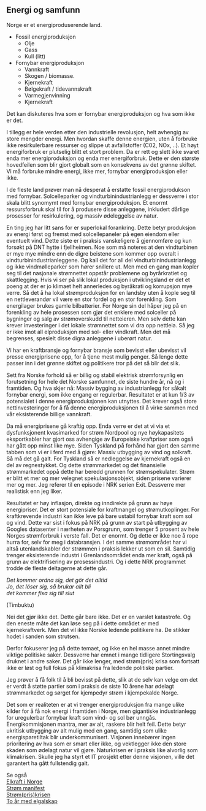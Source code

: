 ## Energi og samfunn

Norge er et energiproduserende land. 
- Fossil energiproduksjon
  - Olje
  - Gass
  - Kull (litt)
- Fornybar energiproduksjon
  - Vannkraft
  - Skogen / biomasse.
  - Kjernekraft
  - Bølgekraft / tidevannskraft
  - Varmegjenvinning
  - Kjernekraft

Det kan diskuteres hva som er fornybar energiproduksjon og hva som ikke er det.

I tillegg er hele verden etter den industrielle revolusjon, helt avhengig av store mengder energi. Men hvordan skaffe
denne energien, uten å forbruke ikke resirkulerbare ressurser og slippe ut avfallstoffer (C02, NOx, ..).
Et høyt energiforbruk er plutselig blitt et stort problem. Da er rett og slett ikke svaret enda mer energiproduksjon
og enda mer energiforbruk. Dette er den største hovedfeilen som blir gjort globalt som en konsekvens av det grønne skiftet.
Vi må forbruke mindre energi, ikke mer, fornybar energiproduksjon eller ikke.

I de fleste land prøver man nå desperat å erstatte fossil energiprodukson med fornybar. Solcelleparker og 
vindturbinindustrianlegg er dessverre i stor skala blitt synomymt med fornybar energiproduksjon. Et enormt ressursforbruk
skal til for å produsere disse anleggene, inkludert dårlige prosesser for resirkulering,  og massiv ødeleggelse av natur.

En ting jeg har litt sans for er superlokal forankring. Dette betyr produksjon av energi først og fremst med 
solcellepaneler på egen eiendom eller eventuelt vind. Dette siste er i praksis vanskeligere å gjennomføre
og kun forsøkt på DNT hytte i fjellheimen. Noe som må noteres at den vindturbinen er mye mye mindre enn de digre
beistene som kommer opp overalt i vindturbinindustrianleggene. Og kall det for all del vindturbinindustrianlegg og
ikke vindmølleparker som hører snillere ut. Men med en gang man kopler seg til det nasjonale strømnettet oppstår
problemene og byrårkratiet og skattlegging. Hvis vi ser på slik lokal produksjon i utviklingsland er det et poeng at
der er jo klimaet helt annerledes og byråkrati og korrupsjon mye verre. Så det å ha lokal strømproduksjon for en landsby
uten å kople seg til en nettleverandør vil være en stor fordel og en stor forenkling. 
Som energilager brukes gamle bilbatterier. For Norge sin del håper jeg på
en forenkling av hele prosessen som gjør det enklere med solceller på bygninger og salg av strømoverskudd til netteieren.
Men selv dette kan krever investeringer i det lokale strømnettet som vi dra opp nettleia.
Så jeg er ikke imot all elproduksjon med sol- eller vindkraft. Men det må begrenses, spesielt disse digra anleggene
i uberørt natur.

Vi har en kraftbransje og fornybar bransje som bevisst eller ubevisst vil presse energiprisene opp, 
for å tjene mest mulig penger. Så lenge dette passer inn i det grønne skiftet og politikere tror på det så blir det slik.

Sett fra Norske forhold så er billig og stabil elektrisk strømforsynlig 
en forutsetning for hele det Norske samfunnet, de siste hundre år, nå og i framtiden. 
Og hva skjer nå: Massiv bygging av industrianlegg for såkalt fornybar energi, som ikke engang er regulerbar.
Resultatet er at kun 1/3 av potensialet i denne energiproduksjonen kan utnyttes. Det krever også store
nettinvesteringer for å få denne energiproduksjonen til å virke sammen med vår eksisterende billige vannkraft.

Da må energiprisene gå kraftig opp. Enda verre er det at vi via et dysfunksjonent kvasimarked for strøm Nordpool og nye
høykapasitets eksportkabler har gjort oss avhengige av Europeiske kraftpriser som også har gått opp minst like mye.
Siden Tyskland på forhånd har gjort  den samme tabben som vi er i ferd med å gjøre: 
Massiv utbygging av vind og solkraft. Så må det gå galt. 
For Tyskland  så er nedleggelse av kjernekraft også en del av regnestykket. 
Og dette strømmarkedet og det finansielle strømmarkedet  oppå dette har  beredd grunnen for strømspekulater. 
Strøm er blitt et mer og mer velegnet spekulasjonsobjekt, siden prisene varierer mer og mer.
Jeg referer til en episode i NRK serien Exit. Dessverre mer realistisk enn jeg liker.

Resultatet er høy inflasjon, direkte og inndirekte på grunn av høye energipriser. Det er stort potensiale for kraftmangel og
strømutkoplinger. For kraftkrevende industri kan ikke leve på bare ustabil fornybar kraft som sol og vind.
Dette var sist i fokus på NRK på grunn av start på utbygging av Googles datasenter i nærheten av Porsgrunn, 
som trenger 5 prosent  av hele Norges strømforbruk i verste fall. Det er enormt. Og dette er ikke noe å rope hurra for,
selv for meg i databransjen.  I det samme strømområdet har vi altså utenlandskabler der strømmen i praksis
lekker ut som en sil. Samtidig trenger eksisterende industri i Grenlandsområdet enda mer kraft, 
også på grunn av elektrifisering av prosessindustri. Og i dette NRK programmet trodde de fleste deltagerne at dette går.

*Det kommer ordna sig, det gör det alltid*  
*Jo, det löser sig, så brukar allt bli*   
*det kommer fixa sig till slut*   

(Timbuktu)  

Nei det gjør ikke det. Dette går bare ikke. Det er en varslet katastrofe.
Og den eneste måte det kan løse seg på i dette området er med kjernekraftverk.
Men det vil ikke Norske ledende politikere ha. De stikker hodet i sanden som strutsen.

Derfor fokuserer jeg på dette temaet,  og ikke en hel masse annet mindre viktige politiske saker. 
Dessverre har emnet i mange tidligere Stortingsvalg  druknet i andre saker. 
Det går ikke lenger, med strøm(pris) krisa som fortsatt ikke er løst og full fokus på klimakrisa
fra ledende politiske partier.

Jeg prøver å få  folk til å bli bevisst på dette, slik at de selv kan velge om det er verdt å støtte partier som i praksis de
siste 10 årene har ødelagt strømmarkedet og sørget for kjempedyr strøm i kjempekalde Norge.  

Det som er realiteten er at vi trenger energiproduksjon fra mange ulike kilder for å få nok energi i
framtiden i Norge, men gigantiske industrianlegg for uregulerbar fornybar kraft som vind- og sol bør unngås. 
Energikommisjonen mantra, mer av alt, raskere blir helt feil. Dette betyr ukritisk utbygging av alt mulig med en gang,
samtidig som ulike energisparetiltak blir underkommunisert. Visjonen innebærer ingen prioritering av
hva som er smart eller ikke, og vektlegger ikke den store skaden som ødelagt natur vil gjøre.
Naturkrisen er i praksis like alvorlig som klimakrisen. Skulle jeg ha styrt et IT prosjekt etter
denne visjonen, ville det garantert ha gått fullstendig galt.

Se også  
[Elkraft i Norge](../elpower.md)  
[Strøm manifest](../manifest_nb.md)  
[Strøm(pris)krisen](../elprice.md)  
[To år med elgalskap](../elcrazy.md)  
